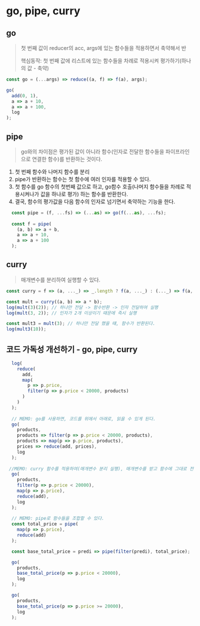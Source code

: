 # go, pipe, curry

## go

> 첫 번째 값이 reducer의 acc, args에 있는 함수들을 적용하면서 축약해서 반
>
> 핵심동작: 첫 번째 값에 리스트에 있는 함수들을 차례로 적용시켜 평가하기\(하나의 값 - 축약\)

```javascript
const go = (...args) => reduce((a, f) => f(a), args);

go(
  add(0, 1),
  a => a + 10,
  a => a + 100,
  log
);
```

## pipe

> go와의 차이점은 평가된 값이 아니라 함수\(인자로 전달한 함수들을 파이프라인으로 연결한 함수\)를 반환하는 것이다.

1. 첫 번째 함수와 나머지 함수를 분리
2. pipe가 반환하는 함수는 첫 함수에 여러 인자를 적용할 수 있다.
3. 첫 함수를 go 함수의 첫번째 값으로 하고, go함수 호출\(나머지 함수들을 차례로 적용시켜나가 값을 하나로 평가\) 하는 함수를 반환한다.
4. 결국, 함수의 평가값을 다음 함수의 인자로 넘기면서 축약하는 기능을 한다.

```javascript
  const pipe = (f, ...fs) => (...as) => go(f(...as), ...fs);
  
  const f = pipe(
    (a, b) => a + b,
    a => a + 10,
    a => a + 100
  );
```

## curry

> 매개변수를 분리하여 실행할 수 있다.

```javascript
const curry = f => (a, ..._) => _.length ? f(a, ..._) : (..._) => f(a, ..._);

const mult = curry((a, b) => a * b);
log(mult(3)(2)); // 하나만 전달 -> 함수반환 -> 인자 전달하여 실행
log(mult(3, 2)); // 인자가 2개 이상이기 때문에 즉시 실행

const mult3 = mult(3); // 하나만 전달 했을 떄, 함수가 반환된다.
log(mult3(10));
```

## 코드 가독성 개선하기 - go, pipe, curry

```javascript
  log(
    reduce(
      add,
      map(
        p => p.price,
        filter(p => p.price < 20000, products)
      )
    )
  );
  
  // MEMO: go를 사용하면, 코드를 위에서 아래로, 읽을 수 있게 된다.
  go(
    products,
    products => filter(p => p.price < 20000, products),
    products => map(p => p.price, products),
    prices => reduce(add, prices),
    log
  );
  
 //MEMO: curry 함수를 적용하여(매개변수 분리 실행), 매개변수를 받고 함수에 그대로 전달하는 문법을 축약할 수 있다.
  go(
    products,
    filter(p => p.price < 20000),
    map(p => p.price),
    reduce(add),
    log
  );
  
  // MEMO: pipe로 함수들을 조합할 수 있다.
  const total_price = pipe(
    map(p => p.price),
    reduce(add)
  );

  const base_total_price = predi => pipe(filter(predi), total_price);

  go(
    products,
    base_total_price(p => p.price < 20000),
    log
  );

  go(
    products,
    base_total_price(p => p.price >= 20000),
    log
  );
```

